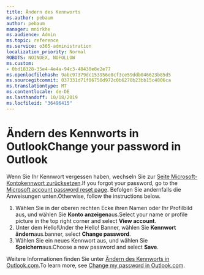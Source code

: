 ```yaml
---
title: Ändern des Kennworts
ms.author: pebaum
author: pebaum
manager: mnirkhe
ms.audience: Admin
ms.topic: reference
ms.service: o365-administration
localization_priority: Normal
ROBOTS: NOINDEX, NOFOLLOW
ms.custom:
- 0bd18328-35e4-4e4a-94c3-48430e8e2e77
ms.openlocfilehash: 9abc97379dc153956e8cf3ce59ddb046623b85d5
ms.sourcegitcommit: 037331d71f06750d972c0b6278b23bb15c4806ca
ms.translationtype: MT
ms.contentlocale: de-DE
ms.lasthandoff: 10/18/2019
ms.locfileid: "36496415"
---
```

# <a name="change-your-password-in-outlook"></a><span data-ttu-id="d13e0-102">Ändern des Kennworts in Outlook</span><span class="sxs-lookup"><span data-stu-id="d13e0-102">Change your password in Outlook</span></span>

<span data-ttu-id="d13e0-103">Wenn Sie Ihr Kennwort vergessen haben, wechseln Sie zur [Seite Microsoft-Kontokennwort zurücksetzen](https://go.microsoft.com/fwlink/p/?linkid=841909).</span><span class="sxs-lookup"><span data-stu-id="d13e0-103">If you forgot your password, go to the [Microsoft account password reset page](https://go.microsoft.com/fwlink/p/?linkid=841909).</span></span> <span data-ttu-id="d13e0-104">Befolgen Sie andernfalls die Anweisungen unten.</span><span class="sxs-lookup"><span data-stu-id="d13e0-104">Otherwise, follow the instructions below.</span></span>
  
1. <span data-ttu-id="d13e0-105">Wählen Sie in der oberen rechten Ecke ihren Namen oder Ihr Profilbild aus, und wählen Sie **Konto anzeigen**aus.</span><span class="sxs-lookup"><span data-stu-id="d13e0-105">Select your name or profile picture in the top right corner and select **View account**.</span></span>
2. <span data-ttu-id="d13e0-106">Unter dem Hello!</span><span class="sxs-lookup"><span data-stu-id="d13e0-106">Under the Hello!</span></span> <span data-ttu-id="d13e0-107">Banner, wählen Sie **Kennwort ändern**aus.</span><span class="sxs-lookup"><span data-stu-id="d13e0-107">banner, select **Change password**.</span></span>
3. <span data-ttu-id="d13e0-108">Wählen Sie ein neues Kennwort aus, und wählen Sie **Speichern**aus.</span><span class="sxs-lookup"><span data-stu-id="d13e0-108">Choose a new password and select **Save**.</span></span>

<span data-ttu-id="d13e0-109">Weitere Informationen finden Sie unter [Ändern des Kennworts in Outlook.com](https://support.office.com/article/2138d690-811c-4545-b2f3-e4dbe80c9735.aspx).</span><span class="sxs-lookup"><span data-stu-id="d13e0-109">To learn more, see [Change my password in Outlook.com](https://support.office.com/article/2138d690-811c-4545-b2f3-e4dbe80c9735.aspx).</span></span>